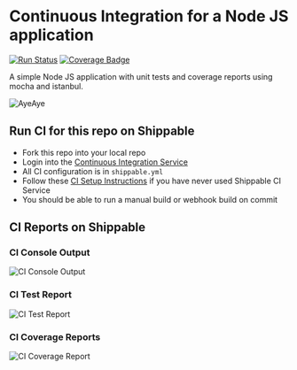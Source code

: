 
# Continuous Integration for a Node JS application
[![Run Status](https://api.shippable.com/projects/58e6d62aeb789d070092ee2e/badge?branch=master)](https://app.shippable.com/github/devops-recipes/basic-node)
[![Coverage Badge](https://api.shippable.com/projects/58e6d62aeb789d070092ee2e/coverageBadge?branch=master)](https://app.shippable.com/github/devops-recipes/basic-node)

A simple Node JS application with unit tests and coverage reports using mocha
and istanbul.

![AyeAye](https://github.com/shippableSamples/node-with-tests-coverage/blob/master/public/resources/images/captain.png)

## Run CI for this repo on Shippable
* Fork this repo into your local repo
* Login into the [Continuous Integration Service](wwww.shippable.com)
* All CI configuration is in `shippable.yml`
* Follow these [CI Setup Instructions](http://docs.shippable.com/ci/runFirstBuild/) if you have never used Shippable CI Service
* You should be able to run a manual build or webhook build on commit

## CI Reports on Shippable

### CI Console Output
![CI Console Output](https://github.com/devops-recipes/basic-node/blob/master/public/resources/images/console.jpg)

### CI Test Report
![CI Test Report](https://github.com/devops-recipes/basic-node/blob/master/public/resources/images/tests.jpg)

### CI Coverage Reports
![CI Coverage Report](https://github.com/devops-recipes/basic-node/blob/master/public/resources/images/coverage.jpg)
